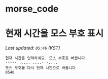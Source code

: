 # morse_code
# 현재 시간을 모스 부호 표시
<!-- MORSE_TIME_START -->
_Last updated: `05:46` (KST)_

```
현재 시간을 입력하세요. 모스 부호로 바꿉니다
----- ..... ....- -....
모스 부호를 다시 현재 시간으로 바꿉니다
0546
```
<!-- MORSE_TIME_END -->
